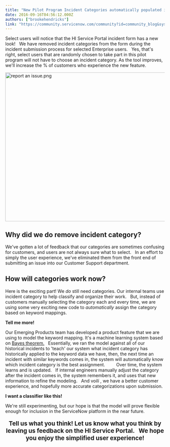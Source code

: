 ```yaml
---
title: "New Pilot Program Incident Categories automatically populated in the HI Service Portal"
date: 2016-09-16T04:56:12.000Z
authors: ["brookehendricks"]
link: "https://community.servicenow.com/community?id=community_blog&sys_id=a2ad26a9dbd0dbc01dcaf3231f9619aa"
---
```

<p>Select users will notice that the HI Service Portal incident form has a new look!   We have removed incident categories from the form during the incident submission process for selected Enterprise users.   Yes, that's right, select users that are randomly chosen to take part in this pilot program will not have to choose an incident category. As the tool improves, we'll increase the % of customers who experience the new feature.</p><p><img   alt="report an issue.png" class="image-1 jive-image" src="19a9c846db509704ed6af3231f961910.iix" style="width: 620px; height: 470px; display: block; margin-left: auto; margin-right: auto;"/></p><p></p><h2>Why did we do remove incident category?</h2><p>We've gotten a lot of feedback that our categories are sometimes confusing for customers, and users are not always sure what to select.   In an effort to simply the user experience, we've eliminated them from the front end of submitting an issue into our Customer Support department.</p><p></p><h2>How will categories work now?</h2><p>Here is the exciting part! We <em>do</em> still need categories. Our internal teams use incident category to help classify and organize their work.   But, instead of customers manually selecting the category each and every time, we are using some very exciting new code to <em>automatically</em> assign the category based on keyword mappings.</p><p></p><p><strong>Tell me more!</strong></p><p>Our Emerging Products team has developed a product feature that we are using to model the keyword mapping. It's a machine learning system based on <a title="n.wikipedia.org/wiki/Naive_Bayes_classifier" href="https://en.wikipedia.org/wiki/Naive_Bayes_classifier">Bayes theorem.</a>   Essentially, we ran the model against all of our historical incidents to 'teach' our system what incident category has historically applied to the keyword data we have, then, the next time an incident with similar keywords comes in, the system will automatically know which incident category is the best assignment.         Over time, the system learns and is updated.   If internal engineers manually adjust the category after the incident comes in, the system remembers it, and uses that new information to refine the modeling.   And voilí , we have a better customer experience, and hopefully more accurate categorizations upon submission.</p><p></p><p><strong>I want a classifier like this!</strong></p><p>We're still experimenting, but our hope is that the model will prove flexible enough for inclusion in the ServiceNow platform in the near future.</p><p></p><p></p><h4 style="text-align: center;"><span style="font-size: 14pt;">Tell us what you think! Let us know what you think by leaving us feedback on the HI Service Portal.   We hope you enjoy the simplified user experience!</span></h4>